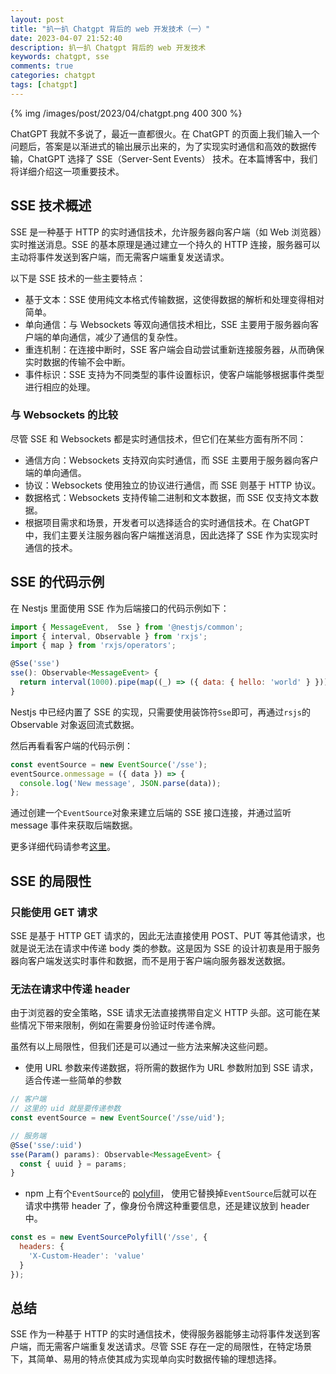 ```yaml
---
layout: post
title: "扒一扒 Chatgpt 背后的 web 开发技术（一）"
date: 2023-04-07 21:52:40
description: 扒一扒 Chatgpt 背后的 web 开发技术
keywords: chatgpt, sse
comments: true
categories: chatgpt
tags: [chatgpt]
---
```


{% img /images/post/2023/04/chatgpt.png 400 300 %}

ChatGPT 我就不多说了，最近一直都很火。在 ChatGPT 的页面上我们输入一个问题后，答案是以渐进式的输出展示出来的，为了实现实时通信和高效的数据传输，ChatGPT 选择了 SSE（Server-Sent Events） 技术。在本篇博客中，我们将详细介绍这一项重要技术。

<!--more-->

## SSE 技术概述

SSE 是一种基于 HTTP 的实时通信技术，允许服务器向客户端（如 Web 浏览器）实时推送消息。SSE 的基本原理是通过建立一个持久的 HTTP 连接，服务器可以主动将事件发送到客户端，而无需客户端重复发送请求。

以下是 SSE 技术的一些主要特点：

* 基于文本：SSE 使用纯文本格式传输数据，这使得数据的解析和处理变得相对简单。
* 单向通信：与 Websockets 等双向通信技术相比，SSE 主要用于服务器向客户端的单向通信，减少了通信的复杂性。
* 重连机制：在连接中断时，SSE 客户端会自动尝试重新连接服务器，从而确保实时数据的传输不会中断。
* 事件标识：SSE 支持为不同类型的事件设置标识，使客户端能够根据事件类型进行相应的处理。

### 与 Websockets 的比较

尽管 SSE 和 Websockets 都是实时通信技术，但它们在某些方面有所不同：

* 通信方向：Websockets 支持双向实时通信，而 SSE 主要用于服务器向客户端的单向通信。
* 协议：Websockets 使用独立的协议进行通信，而 SSE 则基于 HTTP 协议。
* 数据格式：Websockets 支持传输二进制和文本数据，而 SSE 仅支持文本数据。
* 根据项目需求和场景，开发者可以选择适合的实时通信技术。在 ChatGPT 中，我们主要关注服务器向客户端推送消息，因此选择了 SSE 作为实现实时通信的技术。

## SSE 的代码示例

在 Nestjs 里面使用 SSE 作为后端接口的代码示例如下：

```js
import { MessageEvent,  Sse } from '@nestjs/common';
import { interval, Observable } from 'rxjs';
import { map } from 'rxjs/operators';

@Sse('sse')
sse(): Observable<MessageEvent> {
  return interval(1000).pipe(map((_) => ({ data: { hello: 'world' } })));
}
```
Nestjs 中已经内置了 SSE 的实现，只需要使用装饰符`Sse`即可，再通过`rsjs`的 Observable 对象返回流式数据。

然后再看看客户端的代码示例：

```js
const eventSource = new EventSource('/sse');
eventSource.onmessage = ({ data }) => {
  console.log('New message', JSON.parse(data));
};
```
通过创建一个`EventSource`对象来建立后端的 SSE 接口连接，并通过监听 message 事件来获取后端数据。

更多详细代码请参考[这里](https://docs.nestjs.com/techniques/server-sent-events)。

## SSE 的局限性

### 只能使用 GET 请求

SSE 是基于 HTTP GET 请求的，因此无法直接使用 POST、PUT 等其他请求，也就是说无法在请求中传递 body 类的参数。这是因为 SSE 的设计初衷是用于服务器向客户端发送实时事件和数据，而不是用于客户端向服务器发送数据。

### 无法在请求中传递 header

由于浏览器的安全策略，SSE 请求无法直接携带自定义 HTTP 头部。这可能在某些情况下带来限制，例如在需要身份验证时传递令牌。

虽然有以上局限性，但我们还是可以通过一些方法来解决这些问题。

* 使用 URL 参数来传递数据，将所需的数据作为 URL 参数附加到 SSE 请求，适合传递一些简单的参数

```js
// 客户端
// 这里的 uid 就是要传递参数
const eventSource = new EventSource('/sse/uid');

// 服务端
@Sse('sse/:uid')
sse(Param() params): Observable<MessageEvent> {
  const { uuid } = params;
}
```
* npm 上有个`EventSource`的 [polyfill](https://www.npmjs.com/package/event-source-polyfill)， 使用它替换掉`EventSource`后就可以在请求中携带 header 了，像身份令牌这种重要信息，还是建议放到 header 中。

```js
const es = new EventSourcePolyfill('/sse', {
  headers: {
    'X-Custom-Header': 'value'
  }
});
```

## 总结

SSE 作为一种基于 HTTP 的实时通信技术，使得服务器能够主动将事件发送到客户端，而无需客户端重复发送请求。尽管 SSE 存在一定的局限性，在特定场景下，其简单、易用的特点使其成为实现单向实时数据传输的理想选择。



